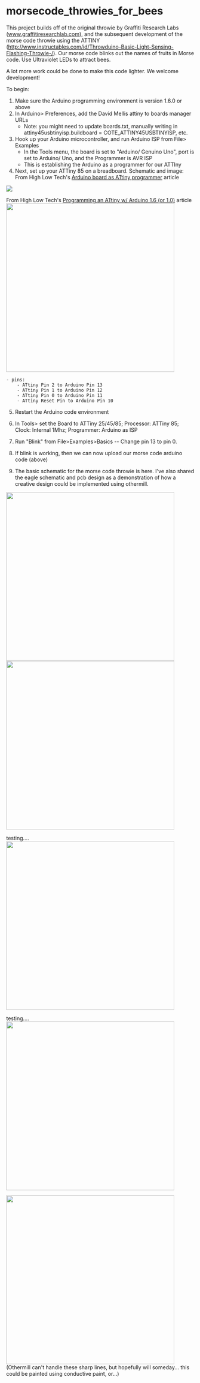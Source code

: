 # morsecode_throwies_for_bees
This project builds off of the original throwie by Graffiti Research Labs (www.graffitiresearchlab.com), and the subsequent development of the morse code throwie using the ATTINY (http://www.instructables.com/id/Throwduino-Basic-Light-Sensing-Flashing-Throwie-/). Our morse code blinks out the names of fruits in Morse code. Use Ultraviolet LEDs to attract bees.

A lot more work could be done to make this code lighter. We welcome development!

To begin:
1) Make sure the Arduino programming environment is version 1.6.0 or above
2) In Arduino> Preferences, add the David Mellis attiny to boards manager URLs
     - Note: you might need to update boards.txt, manually writing in attiny45usbtinyisp.buildboard = COTE_ATTINY45USBTINYISP,        etc. 
3) Hook up your Arduino microcontroller, and run Arduino ISP from File> Examples
   - In the Tools menu, the board is set to "Arduino/ Genuino Uno", port is set to Arduino/ Uno, and the Programmer is AVR ISP
   - This is establishing the Arduino as a programmer for our ATTIny
4) Next, set up your ATTiny 85 on a breadboard. Schematic and image:
From High Low Tech's <a href="http://highlowtech.org/?p=1706">Arduino board as ATtiny programmer</a> article
<img src="http://highlowtech.org/wp-content/uploads/2011/06/Screen-shot-2011-06-06-at-1.46.39-PM.png" />

From High Low Tech's <a href="http://highlowtech.org/?p=1695">Programming an ATtiny w/ Arduino 1.6 (or 1.0)</a> article
<img src="http://highlowtech.org/wp-content/uploads/2011/10/ATtiny45-85.png" width="450" />


    - pins:
        - ATtiny Pin 2 to Arduino Pin 13 
        - ATtiny Pin 1 to Arduino Pin 12 
        - ATtiny Pin 0 to Arduino Pin 11
        - ATtiny Reset Pin to Arduino Pin 10 
   
5) Restart the Arduino code environment
6) In Tools> set the Board to ATTiny 25/45/85; Processor: ATTiny 85; Clock: Internal 1Mhz; Programmer: Arduino as ISP

6) Run "Blink" from File>Examples>Basics -- Change pin 13 to pin 0.
7) If blink is working, then we can now upload our morse code arduino code (above)
8) The basic schematic for the morse code throwie is here. I've also shared the eagle schematic and pcb design as a demonstration of how a creative design could be implemented using othermill. 

<img src="http://beforebefore.net/fritzing_mc_throwie.png" width="450" />

<img src="http://beforebefore.net/eagle_mc_throwie.png" width="450" />

testing....
<img src="http://beforebefore.net/testing.JPG" width="450" />

testing....
<img src="http://beforebefore.net/corsecodethrowie_with toggle_switch.JPG" width="450" />

<img src="http://beforebefore.net/ifonly.JPG" width="450" />
(Othermill can't handle these sharp lines, but hopefully will someday... this could be painted using conductive paint, or...)



    
